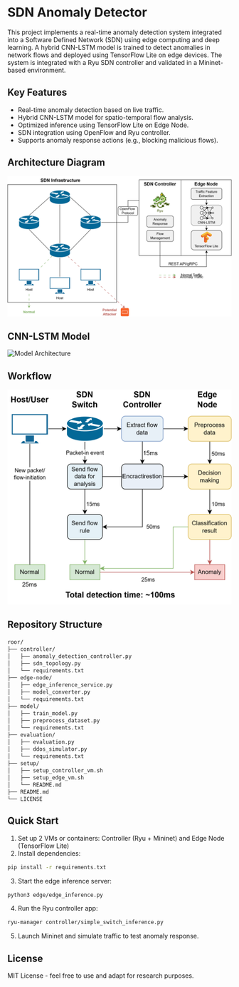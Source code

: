 # SDN Anomaly Detector

This project implements a real-time anomaly detection system integrated into a Software Defined Network (SDN) using edge computing and deep learning. A hybrid CNN-LSTM model is trained to detect anomalies in network flows and deployed using TensorFlow Lite on edge devices. The system is integrated with a Ryu SDN controller and validated in a Mininet-based environment.

## Key Features
- Real-time anomaly detection based on live traffic.
- Hybrid CNN-LSTM model for spatio-temporal flow analysis.
- Optimized inference using TensorFlow Lite on Edge Node.
- SDN integration using OpenFlow and Ryu controller.
- Supports anomaly response actions (e.g., blocking malicious flows).

## Architecture Diagram
![System Architecture](docs/img/system_architecture.png)

## CNN-LSTM Model
![Model Architecture](docs/img/cnn_lstm_architecture.png)

## Workflow
![Real-time Detection Workflow](docs/img/realtime_workflow.png)

## Repository Structure
```
roor/
├── controller/
│   ├── anomaly_detection_controller.py
│   ├── sdn_topology.py
│   └── requirements.txt
├── edge-node/
│   ├── edge_inference_service.py
│   ├── model_converter.py
│   └── requirements.txt
├── model/
│   ├── train_model.py
│   ├── preprocess_dataset.py
│   └── requirements.txt
├── evaluation/
│   ├── evaluation.py
│   ├── ddos_simulator.py
│   └── requirements.txt
├── setup/
│   ├── setup_controller_vm.sh
│   ├── setup_edge_vm.sh
│   └── README.md
├── README.md
└── LICENSE
```

## Quick Start
1. Set up 2 VMs or containers: Controller (Ryu + Mininet) and Edge Node (TensorFlow Lite)
2. Install dependencies:
```bash
pip install -r requirements.txt
```
3. Start the edge inference server:
```bash
python3 edge/edge_inference.py
```
4. Run the Ryu controller app:
```bash
ryu-manager controller/simple_switch_inference.py
```
5. Launch Mininet and simulate traffic to test anomaly response.

## License
MIT License - feel free to use and adapt for research purposes.
